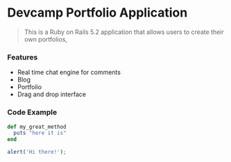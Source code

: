 # Devcamp Portfolio  Application

> This is a Ruby on Rails 5.2 application that allows users to create their own portfolios,

### Features

- Real time chat engine for comments
- Blog
- Portfolio
- Drag and drop interface

### Code Example

```ruby
def my_great_method
  puts "here it is"
end
```

```javascript
alert('Hi there!');
```
